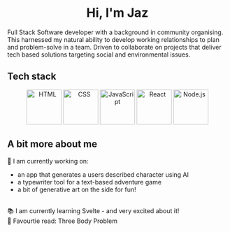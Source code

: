 # <div align="center"> Hi, I'm Jaz</div>


Full Stack Software developer with a background in community organising. This harnessed my natural ability to develop working relationships to plan and problem-solve in a team. Driven to collaborate on projects that deliver tech based solutions targeting social and environmental issues. 

## Tech stack
<div align="center">
	<img width="80" src="https://raw.githubusercontent.com/marwin1991/profile-technology-icons/refs/heads/main/icons/html.png" alt="HTML" title="HTML"/>
	<img width="80" src="https://raw.githubusercontent.com/marwin1991/profile-technology-icons/refs/heads/main/icons/css.png" alt="CSS" title="CSS"/>
	<img width="80" src="https://raw.githubusercontent.com/marwin1991/profile-technology-icons/refs/heads/main/icons/javascript.png" alt="JavaScript" title="JavaScript"/>
	<img width="80" src="https://raw.githubusercontent.com/marwin1991/profile-technology-icons/refs/heads/main/icons/react.png" alt="React" title="React"/>
	<img width="80" src="https://raw.githubusercontent.com/marwin1991/profile-technology-icons/refs/heads/main/icons/node_js.png" alt="Node.js" title="Node.js"/>
</div>
  
## A bit more about me

🌱 I am currently working on:
  - an app that generates a users described character using AI
  - a typewriter tool for a text-based adventure game
  - a bit of generative art on the side for fun!
<br/>
📚 I am currently learning Svelte - and very excited about it! <br/>
📖 Favourtie read: Three Body Problem 
